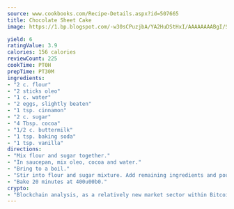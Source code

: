 ```yaml
---
source: www.cookbooks.com/Recipe-Details.aspx?id=507665
title: Chocolate Sheet Cake
image: https://1.bp.blogspot.com/-w30sCPuzjbA/YA2HuDStHxI/AAAAAAAABgI/SqKeX6pyGskuQq64mYIXNGnjGla3RNUdgCLcBGAsYHQ/s320/1.png

yield: 6
ratingValue: 3.9
calories: 156 calories
reviewCount: 225
cookTime: PT0H
prepTime: PT30M
ingredients:
- "2 c. flour"
- "2 sticks oleo"
- "1 c. water"
- "2 eggs, slightly beaten"
- "1 tsp. cinnamon"
- "2 c. sugar"
- "4 Tbsp. cocoa"
- "1/2 c. buttermilk"
- "1 tsp. baking soda"
- "1 tsp. vanilla"
directions:
- "Mix flour and sugar together."
- "In saucepan, mix oleo, cocoa and water."
- "Bring to a boil."
- "Stir into flour and sugar mixture. Add remaining ingredients and pour into greased and floured pan 11 x 16-inch."
- "Bake 20 minutes at 400u00b0."
crypto:
- "Blockchain analysis, as a relatively new market sector within Bitcoin, demonstrates the weakness of pseudonymity."
---
```

